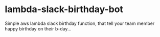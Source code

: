 # lambda-slack-birthday-bot
Simple aws lambda slack birthday function, that tell your team member happy birthday on their b-day...
